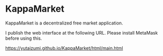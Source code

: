 # KappaMarket
KappaMarket is a decentralized free market application.

I publish the web interface at the following URL.
Please install MetaMask before using this.

https://yutaizumi.github.io/KappaMarket/html/main.html

